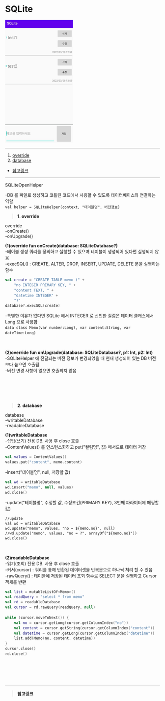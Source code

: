 # SQLite

<img src="https://github.com/HYUNJUNEPARK/ImageRepository/blob/master/androidProgramming/SQLite.jpg" height="400"/>

---
1. <a href = "#content1">override</a></br>
2. <a href = "#content2">database</a></br>
* <a href = "#ref">참고링크</a>
---

SQLiteOpenHelper</br>

-DB 를 파일로 생성하고 코틀린 코드에서 사용할 수 있도록 데이터베이스와 연결하는 역할</br>
`val helper = SQLiteHelper(context, "테이블명", 버전정보)`</br>

><a id = "content1">**1. override**</a></br>

override</br>
-onCreate()</br>
-onUpgrade()</br>

**(1)override fun onCreate(database: SQLiteDatabase?)**</br>
-테이블 생성 쿼리를 정의하고 실행할 수 있으며 테이블이 생성되어 있다면 실행되지 않음</br>
-execSQL() : CREATE, ALTER, DROP, INSERT, UPDATE, DELETE 문을 실행하는 함수</br>
```kotlin
val create = "CREATE TABLE memo (" +
    "no INTEGER PRIMARY KEY, " +
    "content TEXT, " +
    "datetime INTEGER" +
    ")"
database?.execSQL(create)
```
-특별한 이유가 없다면 SQLite 에서 INTEGER 로 선언한 컬럼은 데이터 클래스에서 Long 으로 사용함</br>
`data class Memo(var number:Long?, var content:String, var dateTime:Long)`</br>

<br></br>
**(2)override fun onUpgrade(database: SQLiteDatabase?, p1: Int, p2: Int)**</br>
-SQLiteHelper 에 전달되는 버전 정보가 변경되었을 때 현재 생성되어 있는 DB 버전보다 높으면 호출됨</br>
-버전 변경 사항이 없으면 호출되지 않음</br>

<br></br>
<br></br>

><a id = "content2">**2. database**</a></br>

database</br>
-writableDatabase</br>
-readableDatabase</br>

**(1)writableDatabase**</br>
-삽입(쓰기) 전용 DB. 사용 후 close 호출</br>
-ContentValues() 를 인스턴스화하고 put("컬럼명", 값) 메서드로 데이터 저장</br>
```kotlin
val values = ContentValues()
values.put("content", memo.content)
```

-insert("테이블명", null, 저장할 값)</br>
```kotlin
val wd = writableDatabase
wd.insert("memo", null, values)
wd.close()
```

-update("테이블명", 수정할 값, 수정조건(PRIMARY KEY), 3번째 파라미터에 매핑할 값)</br>
```
//update
val wd = writableDatabase
wd.update("memo", values, "no = ${memo.no}", null)
//wd.update("memo", values, "no = ?", arrayOf("${memo.no}"))
wd.close()
```
<br></br>
**(2)readableDatabase**</br>
-읽기(조회) 전용 DB. 사용 후 close 호출</br>
-커서(cursor) : 쿼리를 통해 반환된 데이터셋을 반복문으로 하나씩 처리 할 수 있음</br>
-rawQuery() : 테이블에 저장된 데이터 조회 함수로 SELECT 문을 실행하고 Cursor 객체를 반환</br>

```kotlin
val list = mutableListOf<Memo>()
val readQuery = "select * from memo"
val rd = readableDatabase
val cursor = rd.rawQuery(readQuery, null)

while (cursor.moveToNext()) {
    val no = cursor.getLong(cursor.getColumnIndex("no"))
    val content = cursor.getString(cursor.getColumnIndex("content"))
    val datetime = cursor.getLong(cursor.getColumnIndex("datetime"))
    list.add(Memo(no, content, datetime))
}
cursor.close()
rd.close()
```

<br></br>
<br></br>

---

><a id = "ref">**참고링크**</a></br>

